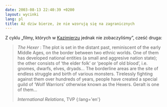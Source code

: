 ```yaml
---
date: 2003-08-13 22:40:39 +0200
layout: wycinki
lang: pl
title: Aż dziw bierze, że nie wzorują się na zagranicznych
---
```


Z cyklu „filmy, których w [Kazimierzu](http://latofilmow.pl/ '9. Lato Filmów') jednak nie zobaczyliśmy”, cześć druga:

> <cite>The Hexer</cite>
> : The plot is set in the distant past, reminiscent of the early Middle Ages, on the border between two ethnic worlds. One of them has developed national entities (a small and aggresive nation state); the other consists of ‘the elder folk’ or ‘people of old blood’, i.e. gnomes, dwarfs, elves, dryads… The borderline areas are the site of endless struggle and birth of various monsters. Tirelessly fighting against them over hundreds of years, people have created a special guild of ‘Wolf Warriors’ otherwise known as the Hexers. Geralt is one of them…
>
> <cite>International Relations</cite>, TVP
{:lang='en'}
